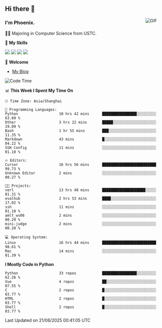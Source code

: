 ## Hi there 👋
<img align="right" alt="GIF" src="https://raw.githubusercontent.com/JoeyBling/JoeyBling/master/pic/pusheencode.gif" />

### I'm Phoenix.

👨‍🎓 Majoring in Computer Science from USTC.

🌟 **My Skills**

![](https://img.shields.io/badge/-Python-3e74a2?style=flat-square&logo=Python&logoColor=fff)
![](https://img.shields.io/badge/-C++-9f62a5?style=flat&logo=cplusplus&logoColor=white)
![](https://img.shields.io/badge/-Linux-185886?style=flat-square&logo=Linux&logoColor=fff)
![](https://img.shields.io/badge/-Rust-ff4136?style=flat-square&logo=Rust&logoColor=fff)

💬 **Welcome**

- [My Blog](https://ysy-phoenix.github.io/)

<!--START_SECTION:waka-->
![Code Time](http://img.shields.io/badge/Code%20Time-1%2C629%20hrs%201%20min-blue)

📊 **This Week I Spent My Time On** 

```text
🕑︎ Time Zone: Asia/Shanghai

💬 Programming Languages: 
Python                   10 hrs 42 mins      ████████████████░░░░░░░░░   63.09 % 
Other                    3 hrs 22 mins       █████░░░░░░░░░░░░░░░░░░░░   19.89 % 
Bash                     1 hr 55 mins        ███░░░░░░░░░░░░░░░░░░░░░░   11.35 % 
Markdown                 43 mins             █░░░░░░░░░░░░░░░░░░░░░░░░   04.22 % 
SSH Config               11 mins             ░░░░░░░░░░░░░░░░░░░░░░░░░   01.10 % 

🔥 Editors: 
Cursor                   16 hrs 56 mins      █████████████████████████   99.73 % 
Unknown Editor           2 mins              ░░░░░░░░░░░░░░░░░░░░░░░░░   00.27 % 

🐱‍💻 Projects: 
verl                     13 hrs 48 mins      ████████████████████░░░░░   81.31 % 
evalhub                  2 hrs 53 mins       ████░░░░░░░░░░░░░░░░░░░░░   17.02 % 
ssh                      11 mins             ░░░░░░░░░░░░░░░░░░░░░░░░░   01.10 % 
amlt_ws06                2 mins              ░░░░░░░░░░░░░░░░░░░░░░░░░   00.29 % 
mini-judge               2 mins              ░░░░░░░░░░░░░░░░░░░░░░░░░   00.28 % 

💻 Operating System: 
Linux                    16 hrs 44 mins      █████████████████████████   98.61 % 
Mac                      14 mins             ░░░░░░░░░░░░░░░░░░░░░░░░░   01.39 % 
```

**I Mostly Code in Python** 

```text
Python                   33 repos            ████████████████░░░░░░░░░   62.26 % 
Vue                      4 repos             ██░░░░░░░░░░░░░░░░░░░░░░░   07.55 % 
C                        2 repos             █░░░░░░░░░░░░░░░░░░░░░░░░   03.77 % 
HTML                     2 repos             █░░░░░░░░░░░░░░░░░░░░░░░░   03.77 % 
Shell                    2 repos             █░░░░░░░░░░░░░░░░░░░░░░░░   03.77 % 
```




 Last Updated on 21/06/2025 00:41:05 UTC
<!--END_SECTION:waka-->

<!--
**ysy-phoenix/ysy-phoenix** is a ✨ _special_ ✨ repository because its `README.md` (this file) appears on your GitHub profile.

Here are some ideas to get you started:

- 🔭 I’m currently working on ...
- 🌱 I’m currently learning ...
- 👯 I’m looking to collaborate on ...
- 🤔 I’m looking for help with ...
- 💬 Ask me about ...
- 📫 How to reach me: ...
- 😄 Pronouns: ...
- ⚡ Fun fact: ...
-->
